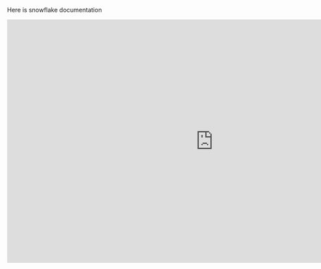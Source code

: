 Here is snowflake documentation

<iframe src="https://docs.google.com/presentation/d/e/2PACX-1vTVbjicdPNKkgVx2W5_iBvKRCdm2yiADCKHGWEC5EoQLh3fRAOeIFaLXow3R6kBPz5CXKvOyhfU9SrF/embed?start=false&loop=false&delayms=10000" frameborder="0" width="960" height="569" allowfullscreen="true" mozallowfullscreen="true" webkitallowfullscreen="true"></iframe>
